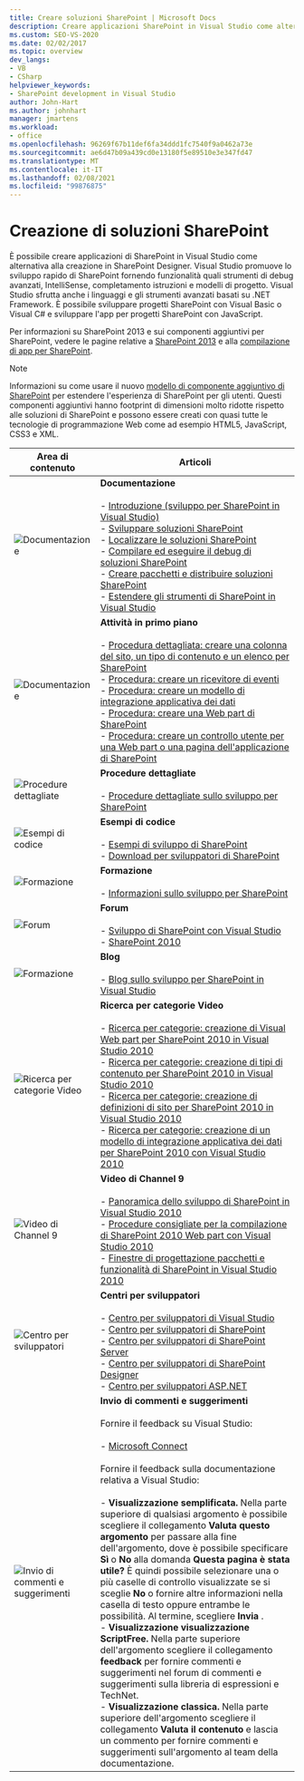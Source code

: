```yaml
---
title: Creare soluzioni SharePoint | Microsoft Docs
description: Creare applicazioni SharePoint in Visual Studio come alternativa alla creazione in SharePoint Designer.
ms.custom: SEO-VS-2020
ms.date: 02/02/2017
ms.topic: overview
dev_langs:
- VB
- CSharp
helpviewer_keywords:
- SharePoint development in Visual Studio
author: John-Hart
ms.author: johnhart
manager: jmartens
ms.workload:
- office
ms.openlocfilehash: 96269f67b11def6fa34ddd1fc7540f9a0462a73e
ms.sourcegitcommit: ae6d47b09a439cd0e13180f5e89510e3e347fd47
ms.translationtype: MT
ms.contentlocale: it-IT
ms.lasthandoff: 02/08/2021
ms.locfileid: "99876875"
---
```

# <a name="create-sharepoint-solutions"></a>Creazione di soluzioni SharePoint
  È possibile creare applicazioni di SharePoint in Visual Studio come alternativa alla creazione in SharePoint Designer. Visual Studio promuove lo sviluppo rapido di SharePoint fornendo funzionalità quali strumenti di debug avanzati, IntelliSense, completamento istruzioni e modelli di progetto. Visual Studio sfrutta anche i linguaggi e gli strumenti avanzati basati su .NET Framework. È possibile sviluppare progetti SharePoint con Visual Basic o Visual C# e sviluppare l'app per progetti SharePoint con JavaScript.

 Per informazioni su SharePoint 2013 e sui componenti aggiuntivi per SharePoint, vedere le pagine relative a [SharePoint 2013](https://www.microsoft.com/microsoft-365/previous-versions/microsoft-sharepoint-2013) e alla [compilazione di app per SharePoint](/sharepoint/dev/sp-add-ins/sharepoint-add-ins).

> [!NOTE]
> Informazioni su come usare il nuovo [modello di componente aggiuntivo di SharePoint](/sharepoint/dev/sp-add-ins/sharepoint-add-ins) per estendere l'esperienza di SharePoint per gli utenti. Questi componenti aggiuntivi hanno footprint di dimensioni molto ridotte rispetto alle soluzioni di SharePoint e possono essere creati con quasi tutte le tecnologie di programmazione Web come ad esempio HTML5, JavaScript, CSS3 e XML.

|Area di contenuto|Articoli|
|-|-|
|![Documentazione](../sharepoint/media/vs-icon-documentation.gif "Documentazione")|**Documentazione**<br /><br /> -   [Introduzione &#40;sviluppo per SharePoint in Visual Studio&#41;](../sharepoint/getting-started-sharepoint-development-in-visual-studio.md)<br />-   [Sviluppare soluzioni SharePoint](../sharepoint/developing-sharepoint-solutions.md)<br />-   [Localizzare le soluzioni SharePoint](../sharepoint/localizing-sharepoint-solutions.md)<br />-   [Compilare ed eseguire il debug di soluzioni SharePoint](../sharepoint/building-and-debugging-sharepoint-solutions.md)<br />-   [Creare pacchetti e distribuire soluzioni SharePoint](../sharepoint/packaging-and-deploying-sharepoint-solutions.md)<br />-   [Estendere gli strumenti di SharePoint in Visual Studio](../sharepoint/extending-the-sharepoint-tools-in-visual-studio.md)|
|![Documentazione](../sharepoint/media/vs-icon-documentation.gif "Documentazione")|**Attività in primo piano**<br /><br /> -   [Procedura dettagliata: creare una colonna del sito, un tipo di contenuto e un elenco per SharePoint](../sharepoint/walkthrough-create-a-site-column-content-type-and-list-for-sharepoint.md)<br />-   [Procedura: creare un ricevitore di eventi](../sharepoint/how-to-create-an-event-receiver.md)<br />-   [Procedura: creare un modello di integrazione applicativa dei dati](../sharepoint/how-to-create-a-bdc-model.md)<br />-   [Procedura: creare una Web part di SharePoint](../sharepoint/how-to-create-a-sharepoint-web-part.md)<br />-   [Procedura: creare un controllo utente per una Web part o una pagina dell'applicazione di SharePoint](../sharepoint/how-to-create-a-user-control-for-a-sharepoint-application-page-or-web-part.md)|
|![Procedure dettagliate](../sharepoint/media/vs-icon-walkthroughs.gif "Procedure dettagliate")|**Procedure dettagliate**<br /><br /> -   [Procedure dettagliate sullo sviluppo per SharePoint](../sharepoint/sharepoint-development-walkthroughs.md)|
|![Esempi di codice](../sharepoint/media/vs-icon-codesamples.gif "Esempi di codice")|**Esempi di codice**<br /><br /> -   [Esempi di sviluppo di SharePoint](../sharepoint/sharepoint-development-samples.md)<br />-   [Download per sviluppatori di SharePoint](/sharepoint/dev/)|
|![Formazione](../sharepoint/media/vs-icon-training.gif "Formazione")|**Formazione**<br /><br /> -   [Informazioni sullo sviluppo per SharePoint](/sharepoint/dev/)|
|![Forum](../sharepoint/media/vs-icon-forums.gif "Forum")|**Forum**<br /><br /> -   [Sviluppo di SharePoint con Visual Studio](https://social.msdn.microsoft.com/Forums/vstudio/home?forum=vssharepointdevelopment)<br />-   [SharePoint 2010](https://social.msdn.microsoft.com/Forums/sharepoint/home?category=sharepoint2010,sharepoint)|
|![Formazione](../sharepoint/media/vs-icon-training.gif "Formazione")|**Blog**<br /><br /> -   [Blog sullo sviluppo per SharePoint in Visual Studio](/archive/blogs/vssharepointtoolsblog/)|
|![Ricerca per categorie Video](../sharepoint/media/vs-icon-howdoivideos.gif "Ricerca per categorie Video")|**Ricerca per categorie Video**<br /><br /> -   [Ricerca per categorie: creazione di Visual Web part per SharePoint 2010 in Visual Studio 2010](https://visualstudio.microsoft.com/)<br />-   [Ricerca per categorie: creazione di tipi di contenuto per SharePoint 2010 in Visual Studio 2010](/previous-versions/visualstudio/visual-studio-2010/dd831853\(v\=vs.100\))<br />-   [Ricerca per categorie: creazione di definizioni di sito per SharePoint 2010 in Visual Studio 2010](/previous-versions/visualstudio/visual-studio-2010/dd831853\(v\=vs.100\))<br />-   [Ricerca per categorie: creazione di un modello di integrazione applicativa dei dati per SharePoint 2010 con Visual Studio 2010](/previous-versions/visualstudio/visual-studio-2010/dd831853\(v\=vs.100\))|
|![Video di Channel 9](../sharepoint/media/vs-icon-channel9videos.gif "Video di Channel 9")|**Video di Channel 9**<br /><br /> -   [Panoramica dello sviluppo di SharePoint in Visual Studio 2010](https://channel9.msdn.com/blogs/funkyonex/overview-of-sharepoint-development-in-visual-studio-2010)<br />-   [Procedure consigliate per la compilazione di SharePoint 2010 Web part con Visual Studio 2010](https://channel9.msdn.com/blogs/funkyonex/best-practices-on-building-sharepoint-2010-web-parts-with-visual-studio-2010)<br />-   [Finestre di progettazione pacchetti e funzionalità di SharePoint in Visual Studio 2010](https://channel9.msdn.com/blogs/funkyonex/sharepoint-feature-and-package-designers-in-visual-studio-2010)|
|![Centro per sviluppatori](../sharepoint/media/vs-icon-msdndevcenter.gif "Centro per sviluppatori")|**Centri per sviluppatori**<br /><br /> -   [Centro per sviluppatori di Visual Studio](https://visualstudio.microsoft.com/)<br />-   [Centro per sviluppatori di SharePoint](/sharepoint/dev/)<br />-   [Centro per sviluppatori di SharePoint Server](/previous-versions/office/fp161348\(v\=office.15\))<br />-   [Centro per sviluppatori di SharePoint Designer](/previous-versions/office/fp161348\(v\=office.15\))<br />-   [Centro per sviluppatori ASP.NET](/previous-versions/msdn10/aa336522(v=msdn.10))|
|![Invio di commenti e suggerimenti](../sharepoint/media/vs-icon-feedback.gif "Commenti e suggerimenti")|**Invio di commenti e suggerimenti**<br /><br /> Fornire il feedback su Visual Studio:<br /><br /> -   [Microsoft Connect](/collaborate/connect-redirect)<br /><br /> Fornire il feedback sulla documentazione relativa a Visual Studio:<br /><br /> -   **Visualizzazione semplificata.** Nella parte superiore di qualsiasi argomento è possibile scegliere il collegamento **Valuta questo argomento** per passare alla fine dell'argomento, dove è possibile specificare **Sì** o **No** alla domanda **Questa pagina è stata utile?** È quindi possibile selezionare una o più caselle di controllo visualizzate se si sceglie **No** o fornire altre informazioni nella casella di testo oppure entrambe le possibilità. Al termine, scegliere **Invia** .<br />-   **Visualizzazione visualizzazione ScriptFree.** Nella parte superiore dell'argomento scegliere il collegamento **feedback** per fornire commenti e suggerimenti nel forum di commenti e suggerimenti sulla libreria di espressioni e TechNet.<br />-   **Visualizzazione classica.** Nella parte superiore dell'argomento scegliere il collegamento **Valuta il contenuto** e lascia un commento per fornire commenti e suggerimenti sull'argomento al team della documentazione.|